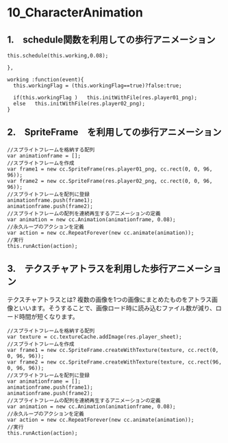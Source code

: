 # 10_CharacterAnimation

## 1.　schedule関数を利用しての歩行アニメーション
```
this.schedule(this.working,0.08);

},

working :function(event){
  this.workingFlag = (this.workingFlag==true)?false:true;

  if(this.workingFlag )   this.initWithFile(res.player01_png);
  else   this.initWithFile(res.player02_png);
}
```
## 2.　SpriteFrame　を利用しての歩行アニメーション
```
//スプライトフレームを格納する配列
var animationframe = [];
//スプライトフレームを作成
var frame1 = new cc.SpriteFrame(res.player01_png, cc.rect(0, 0, 96, 96));
var frame2 = new cc.SpriteFrame(res.player02_png, cc.rect(0, 0, 96, 96));
//スプライトフレームを配列に登録
animationframe.push(frame1);
animationframe.push(frame2);
//スプライトフレームの配列を連続再生するアニメーションの定義
var animation = new cc.Animation(animationframe, 0.08);
//永久ループのアクションを定義
var action = new cc.RepeatForever(new cc.animate(animation));
//実行
this.runAction(action);
```

## 3.　テクスチャアトラスを利用した歩行アニメーション
テクスチャアトラスとは? 複数の画像を1つの画像にまとめたものをアトラス画像といいます。そうすることで、画像ロード時に読み込むファイル数が減り、ロード時間が短くなります。
```
//スプライトフレームを格納する配列
var texture = cc.textureCache.addImage(res.player_sheet);
//スプライトフレームを作成
var frame1 = new cc.SpriteFrame.createWithTexture(texture, cc.rect(0, 0, 96, 96));
var frame2 = new cc.SpriteFrame.createWithTexture(texture, cc.rect(96, 0, 96, 96));
//スプライトフレームを配列に登録
var animationframe = [];
animationframe.push(frame1);
animationframe.push(frame2);
//スプライトフレームの配列を連続再生するアニメーションの定義
var animation = new cc.Animation(animationframe, 0.08);
//永久ループのアクションを定義
var action = new cc.RepeatForever(new cc.animate(animation));
//実行
this.runAction(action);
```
